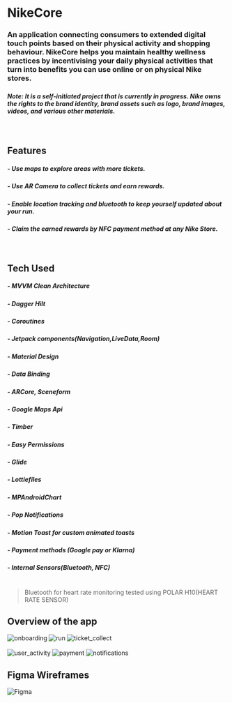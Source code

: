 # NikeCore 
### An application connecting consumers to extended digital touch points based on their physical activity and shopping behaviour. NikeCore helps you maintain healthy wellness practices by incentivising your daily physical activities that turn into benefits you can use online or on physical Nike stores.
##### 
##### Note: It is a self-initiated project that is currently in progress. Nike owns the rights to the brand identity, brand assets such as logo, brand images, videos, and various other materials.


<br/>

## Features
##### - Use maps to explore areas with more tickets.
##### - Use AR Camera to collect tickets and earn rewards.
##### - Enable location tracking and bluetooth to keep yourself updated about your run.
##### - Claim the earned rewards by NFC payment method at any Nike Store.

<br/>

## Tech Used

##### - MVVM Clean Architecture
##### - Dagger Hilt
##### - Coroutines
##### - Jetpack components(Navigation,LiveData,Room)
##### - Material Design
##### - Data Binding
##### - ARCore, Sceneform
##### - Google Maps Api
##### - Timber
##### - Easy Permissions
##### - Glide
##### - Lottiefiles
##### - MPAndroidChart
##### - Pop Notifications
##### - Motion Toast for custom animated toasts
##### - Payment methods (Google pay or Klarna)
##### - Internal Sensors(Bluetooth, NFC)
#
> Bluetooth for heart rate monitoring
> tested using POLAR H10(HEART RATE SENSOR)

## Overview of the app
![onboarding](https://user-images.githubusercontent.com/40695548/136947315-c1170816-e436-4b01-bf60-5e9885ee249a.gif)
![run](https://user-images.githubusercontent.com/40695548/136947347-069dd020-4804-44cb-aedd-8b686dacfe88.gif)
![ticket_collect](https://user-images.githubusercontent.com/40695548/136947376-ed52a1a7-26ba-44d7-8ca8-e70c922efa08.gif) <br/> <br/>
![user_activity](https://user-images.githubusercontent.com/40695548/136947394-ee838c39-c236-4841-863b-e59460a0718c.gif)
![payment](https://user-images.githubusercontent.com/40695548/136947416-f7e9d9eb-7139-4ee5-9964-851c21107773.gif)
![notifications](https://user-images.githubusercontent.com/40695548/136947439-c18cc04a-09ae-45d8-8681-018396fd1de1.gif)




## Figma Wireframes

![Figma](https://user-images.githubusercontent.com/40695548/134729543-c8b13d84-99dd-4cd1-84ca-1f45c31ef834.png)

